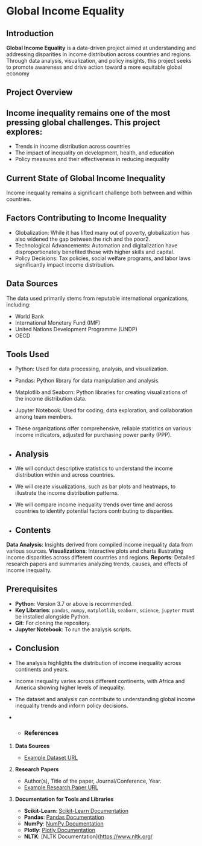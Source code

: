 # Global Income Equality

## Introduction
**Global Income Equality** is a data-driven project aimed at understanding and addressing disparities in income distribution across countries and regions. 
 Through data analysis, visualization, and policy insights, this project seeks to promote awareness and drive action toward a more equitable global economy

## Project Overview

## Income inequality remains one of the most pressing global challenges. This project explores:
* Trends in income distribution across countries
* The impact of inequality on development, health, and education
* Policy measures and their effectiveness in reducing inequality

## Current State of Global Income Inequality
Income inequality remains a significant challenge both between and within countries.

## Factors Contributing to Income Inequality
* Globalization: While it has lifted many out of poverty, globalization has also widened the gap between the rich and the poor2.
* Technological Advancements: Automation and digitalization have disproportionately benefited those with higher skills and capital.
* Policy Decisions: Tax policies, social welfare programs, and labor laws significantly impact income distribution.

## Data Sources
The data used primarily stems from reputable international organizations, including:

* World Bank
* International Monetary Fund (IMF)
* United Nations Development Programme (UNDP)
* OECD  

 ## Tools Used
* Python: Used for data processing, analysis, and visualization.
* Pandas: Python library for data manipulation and analysis.
* Matplotlib and Seaborn: Python libraries for creating visualizations of the income distribution data.
* Jupyter Notebook: Used for coding, data exploration, and collaboration among team members.
* These organizations offer comprehensive, reliable statistics on various income indicators, adjusted for purchasing power parity (PPP).

* ## Analysis
* We will conduct descriptive statistics to understand the income distribution within and across countries.
* We will create visualizations, such as bar plots and heatmaps, to illustrate the income distribution patterns.
* We will compare income inequality trends over time and across countries to identify potential factors contributing to disparities.

* ## Contents
**Data Analysis**: Insights derived from compiled income inequality data from various sources.
**Visualizations**: Interactive plots and charts illustrating income disparities across different countries and regions.
**Reports**: Detailed research papers and summaries analyzing trends, causes, and effects of income inequality.

## Prerequisites
- **Python**: Version 3.7 or above is recommended.
- **Key Libraries**: `pandas`, `numpy`, `matplotlib`, `seaborn`, `science`, `jupyter` must be installed alongside Python.
- **Git**: For cloning the repository.
- **Jupyter Notebook**: To run the analysis scripts.


* ## Conclusion
* The analysis highlights the distribution of income inequality across continents and years.
* Income inequality varies across different continents, with Africa and America showing higher levels of inequality.
* The dataset and analysis can contribute to understanding global income inequality trends and inform policy decisions.

* * ### References

1. **Data Sources**
   - [Example Dataset URL](https://example.com/dataset)

2. **Research Papers**
   - Author(s), Title of the paper, Journal/Conference, Year.
   - [Example Research Paper URL](https://example.com/paper)

3. **Documentation for Tools and Libraries**
   - **Scikit-Learn**: [Scikit-Learn Documentation](https://scikit-learn.org/stable/documentation.html)
   - **Pandas**: [Pandas Documentation](https://pandas.pydata.org/pandas-docs/stable/)
   - **NumPy**: [NumPy Documentation](https://numpy.org/doc/stable/)
   - **Plotly**: [Plotly Documentation](https://plotly.com/python/)
   - **NLTK**: [NLTK Documentation](https://www.nltk.org/







